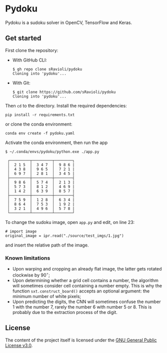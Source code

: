 # Pydoku

Pydoku is a sudoku solver in OpenCV, TensorFlow and Keras.

## Get started

First clone the repository:

- With GitHub CLI:

  ```shell
  $ gh repo clone sRavioli/pydoku
  Cloning into 'pydoku'...
  ```

- With Git:

  ```shell
  $ git clone https://github.com/sRavioli/pydoku
  Cloning into 'pydoku'...
  ```

Then `cd` to the directory. Install the required dependencies:

```shell
pip install -r requirements.txt
```

or clone the conda environment:

```shell
conda env create -f pydoku.yaml
```

Activate the conda environment, then run the app

```shell
$ ~/.conda/envs/pydoku/python.exe ./app.py

 ┌─────────┬─────────┬────────┐
 │  2 1 5  │  3 4 7  │  9 8 6 |
 │  4 3 8  │  9 6 5  │  7 2 1 |
 │  6 9 7  │  2 8 1  │  3 4 5 |
 ├─────────┼─────────┼────────┤
 │  9 8 6  │  5 7 4  │  2 1 3 |
 │  5 7 3  │  8 1 2  │  4 6 9 |
 │  1 4 2  │  6 3 9  │  8 5 7 |
 ├─────────┼─────────┼────────┤
 │  7 5 9  │  1 2 8  │  6 3 4 |
 │  8 6 4  │  7 5 3  │  1 9 2 |
 │  3 2 1  │  4 9 6  │  5 7 8 |
 └─────────┴─────────┴────────┘
```

To change the sudoku image, open `app.py` and edit, on line 23:

```python3
# import image
original_image = ipr.read("./source/test_imgs/1.jpg")
```

and insert the relative path of the image.

### Known limitations

- Upon warping and cropping an already flat image, the latter gets rotated
  clockwise by $90^\circ$;
- Upon determining whether a grid cell contains a number, the algorithm will
  sometimes consider cell containing a number empty. This is why the function
  `sxt.construct_board()` accepts an optional argument: the minimum number of
  white pixels;
- Upon predicting the digits, the CNN will sometimes confuse the number $1$ with
  the number $7$, rarely the number $6$ with number $5$ or $8$. This is probably
  due to the extraction process of the digit.

## License

The content of the project itself is licensed under the [GNU General Public License v3.0](https://github.com/sRavioli/pydoku/blob/main/LICENCE.txt).
